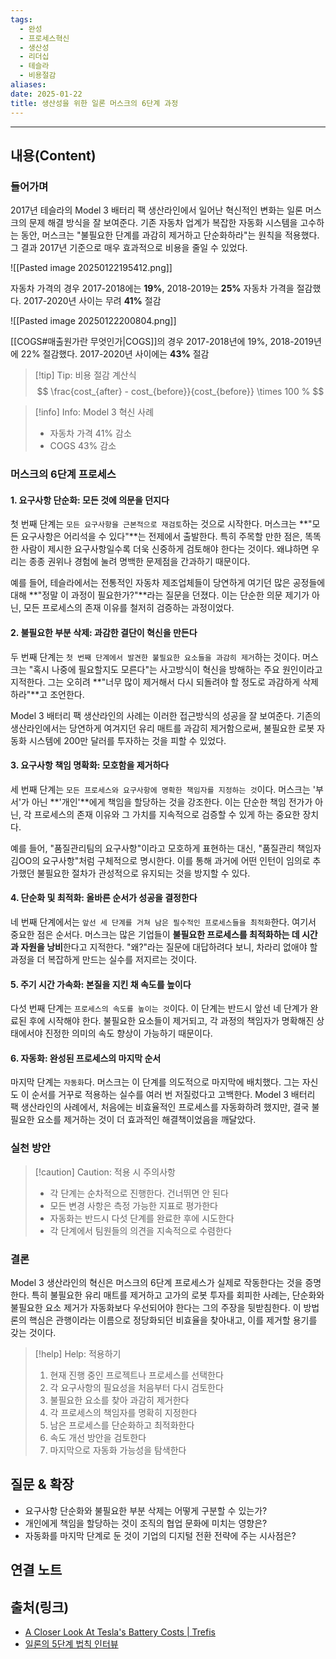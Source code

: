 ```yaml
---
tags:
  - 완성
  - 프로세스혁신
  - 생산성
  - 리더십
  - 테슬라
  - 비용절감
aliases: 
date: 2025-01-22
title: 생산성을 위한 일론 머스크의 6단계 과정
---
```


---

## 내용(Content)

### 들어가며

2017년 테슬라의 Model 3 배터리 팩 생산라인에서 일어난 혁신적인 변화는 일론 머스크의 문제 해결 방식을 잘 보여준다. 기존 자동차 업계가 복잡한 자동화 시스템을 고수하는 동안, 머스크는 "불필요한 단계를 과감히 제거하고 단순화하라"는 원칙을 적용했다. 그 결과 2017년 기준으로 매우 효과적으로 비용을 줄일 수 있었다.


![[Pasted image 20250122195412.png]]

자동차 가격의 경우 2017-2018에는 **19%**, 2018-2019는 **25%** 자동차 가격을 절감했다.
2017-2020년 사이는 무려 **41%** 절감

![[Pasted image 20250122200804.png]]

[[COGS#매출원가란 무엇인가|COGS]]의 경우 2017-2018년에 19%, 2018-2019년에 22% 절감했다. 2017-2020년 사이에는 **43%** 절감

>[!tip] Tip: 비용 절감 계산식
>$$
>\frac{cost_{after} - cost_{before}}{cost_{before}} \times 100 %
>$$

> [!info] Info: Model 3 혁신 사례
> * 자동차 가격 41% 감소
> * COGS 43% 감소

### 머스크의 6단계 프로세스

#### 1. 요구사항 단순화: 모든 것에 의문을 던지다

첫 번째 단계는 `모든 요구사항을 근본적으로 재검토`하는 것으로 시작한다. 머스크는 **"모든 요구사항은 어리석을 수 있다"**는 전제에서 출발한다. 특히 주목할 만한 점은, 똑똑한 사람이 제시한 요구사항일수록 더욱 신중하게 검토해야 한다는 것이다. 왜냐하면 우리는 종종 권위나 경험에 눌려 명백한 문제점을 간과하기 때문이다.

예를 들어, 테슬라에서는 전통적인 자동차 제조업체들이 당연하게 여기던 많은 공정들에 대해 **"정말 이 과정이 필요한가?"**라는 질문을 던졌다. 이는 단순한 의문 제기가 아닌, 모든 프로세스의 존재 이유를 철저히 검증하는 과정이었다.

#### 2. 불필요한 부분 삭제: 과감한 결단이 혁신을 만든다

두 번째 단계는 `첫 번째 단계에서 발견한 불필요한 요소들을 과감히 제거`하는 것이다. 머스크는 "혹시 나중에 필요할지도 모른다"는 사고방식이 혁신을 방해하는 주요 원인이라고 지적한다. 그는 오히려 **"너무 많이 제거해서 다시 되돌려야 할 정도로 과감하게 삭제하라"**고 조언한다.

Model 3 배터리 팩 생산라인의 사례는 이러한 접근방식의 성공을 잘 보여준다. 기존의 생산라인에서는 당연하게 여겨지던 유리 매트를 과감히 제거함으로써, 불필요한 로봇 자동화 시스템에 200만 달러를 투자하는 것을 피할 수 있었다.

#### 3. 요구사항 책임 명확화: 모호함을 제거하다

세 번째 단계는 `모든 프로세스와 요구사항에 명확한 책임자를 지정하는 것`이다. 머스크는 '부서'가 아닌 **'개인'**에게 책임을 할당하는 것을 강조한다. 이는 단순한 책임 전가가 아닌, 각 프로세스의 존재 이유와 그 가치를 지속적으로 검증할 수 있게 하는 중요한 장치다.

예를 들어, "품질관리팀의 요구사항"이라고 모호하게 표현하는 대신, "품질관리 책임자 김OO의 요구사항"처럼 구체적으로 명시한다. 이를 통해 과거에 어떤 인턴이 임의로 추가했던 불필요한 절차가 관성적으로 유지되는 것을 방지할 수 있다.

#### 4. 단순화 및 최적화: 올바른 순서가 성공을 결정한다

네 번째 단계에서는 `앞선 세 단계를 거쳐 남은 필수적인 프로세스들을 최적화`한다. 여기서 중요한 점은 순서다. 머스크는 많은 기업들이 **불필요한 프로세스를 최적화하는 데 시간과 자원을 낭비**한다고 지적한다. "왜?"라는 질문에 대답하려다 보니, 차라리 없애야 할 과정을 더 복잡하게 만드는 실수를 저지르는 것이다.

#### 5. 주기 시간 가속화: 본질을 지킨 채 속도를 높이다

다섯 번째 단계는 `프로세스의 속도를 높이는 것`이다. 이 단계는 반드시 앞선 네 단계가 완료된 후에 시작해야 한다. 불필요한 요소들이 제거되고, 각 과정의 책임자가 명확해진 상태에서야 진정한 의미의 속도 향상이 가능하기 때문이다.

#### 6. 자동화: 완성된 프로세스의 마지막 순서

마지막 단계는 `자동화`다. 머스크는 이 단계를 의도적으로 마지막에 배치했다. 그는 자신도 이 순서를 거꾸로 적용하는 실수를 여러 번 저질렀다고 고백한다. Model 3 배터리 팩 생산라인의 사례에서, 처음에는 비효율적인 프로세스를 자동화하려 했지만, 결국 불필요한 요소를 제거하는 것이 더 효과적인 해결책이었음을 깨달았다.

### 실천 방안

> [!caution] Caution: 적용 시 주의사항
> 
> - 각 단계는 순차적으로 진행한다. 건너뛰면 안 된다
> - 모든 변경 사항은 측정 가능한 지표로 평가한다
> - 자동화는 반드시 다섯 단계를 완료한 후에 시도한다
> - 각 단계에서 팀원들의 의견을 지속적으로 수렴한다

### 결론

Model 3 생산라인의 혁신은 머스크의 6단계 프로세스가 실제로 작동한다는 것을 증명한다. 특히 불필요한 유리 매트를 제거하고 고가의 로봇 투자를 회피한 사례는, 단순화와 불필요한 요소 제거가 자동화보다 우선되어야 한다는 그의 주장을 뒷받침한다. 이 방법론의 핵심은 관행이라는 이름으로 정당화되던 비효율을 찾아내고, 이를 제거할 용기를 갖는 것이다.

> [!help] Help: 적용하기
> 
> 1. 현재 진행 중인 프로젝트나 프로세스를 선택한다
> 2. 각 요구사항의 필요성을 처음부터 다시 검토한다
> 3. 불필요한 요소를 찾아 과감히 제거한다
> 4. 각 프로세스의 책임자를 명확히 지정한다
> 5. 남은 프로세스를 단순화하고 최적화한다
> 6. 속도 개선 방안을 검토한다
> 7. 마지막으로 자동화 가능성을 탐색한다

## 질문 & 확장

- 요구사항 단순화와 불필요한 부분 삭제는 어떻게 구분할 수 있는가?
- 개인에게 책임을 할당하는 것이 조직의 협업 문화에 미치는 영향은?
- 자동화를 마지막 단계로 둔 것이 기업의 디지털 전환 전략에 주는 시사점은?

## 연결 노트

## 출처(링크)

- [A Closer Look At Tesla's Battery Costs \| Trefis](https://www.trefis.com/data/companies/TSLA/no-login-required/pNkbHhrb/A-Closer-Look-At-Tesla-s-Battery-Costs)
- [일론의 5단계 법칙 인터뷰](https://lilys.ai/digest/2371210/446631)



